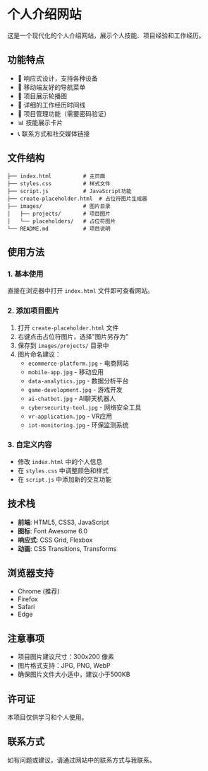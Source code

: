 # 个人介绍网站

这是一个现代化的个人介绍网站，展示个人技能、项目经验和工作经历。

## 功能特点

- 🎨 响应式设计，支持各种设备
- 📱 移动端友好的导航菜单
- 🚀 项目展示轮播图
- 💼 详细的工作经历时间线
- 🔐 项目管理功能（需要密码验证）
- 📊 技能展示卡片
- 📞 联系方式和社交媒体链接

## 文件结构

```
├── index.html          # 主页面
├── styles.css          # 样式文件
├── script.js           # JavaScript功能
├── create-placeholder.html  # 占位符图片生成器
├── images/             # 图片目录
│   ├── projects/       # 项目图片
│   └── placeholders/   # 占位符图片
└── README.md           # 项目说明
```

## 使用方法

### 1. 基本使用
直接在浏览器中打开 `index.html` 文件即可查看网站。

### 2. 添加项目图片
1. 打开 `create-placeholder.html` 文件
2. 右键点击占位符图片，选择"图片另存为"
3. 保存到 `images/projects/` 目录中
4. 图片命名建议：
   - `ecommerce-platform.jpg` - 电商网站
   - `mobile-app.jpg` - 移动应用
   - `data-analytics.jpg` - 数据分析平台
   - `game-development.jpg` - 游戏开发
   - `ai-chatbot.jpg` - AI聊天机器人
   - `cybersecurity-tool.jpg` - 网络安全工具
   - `vr-application.jpg` - VR应用
   - `iot-monitoring.jpg` - 环保监测系统

### 3. 自定义内容
- 修改 `index.html` 中的个人信息
- 在 `styles.css` 中调整颜色和样式
- 在 `script.js` 中添加新的交互功能

## 技术栈

- **前端**: HTML5, CSS3, JavaScript
- **图标**: Font Awesome 6.0
- **响应式**: CSS Grid, Flexbox
- **动画**: CSS Transitions, Transforms

## 浏览器支持

- Chrome (推荐)
- Firefox
- Safari
- Edge

## 注意事项

- 项目图片建议尺寸：300x200 像素
- 图片格式支持：JPG, PNG, WebP
- 确保图片文件大小适中，建议小于500KB

## 许可证

本项目仅供学习和个人使用。

## 联系方式


如有问题或建议，请通过网站中的联系方式与我联系。 
